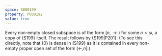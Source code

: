 ```yaml
---
space: S000199
property: P000192
value: true
---
```


Every non-empty closed subspace is of the form $[n,\rightarrow)$ for some
$n<\omega$, a copy of {S199} itself.
The result follows by {S199|P201}.
(To see this directly, note that $\{0\}$ is dense in {S199}
as it is contained in every non-empty proper open set of the form $(\leftarrow,n]$.)
